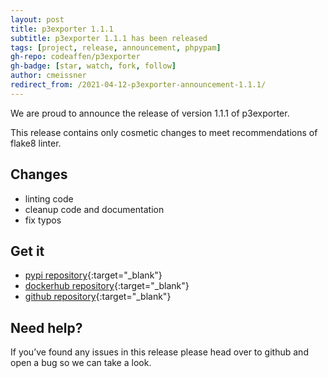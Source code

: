 ```yaml
---
layout: post
title: p3exporter 1.1.1
subtitle: p3exporter 1.1.1 has been released
tags: [project, release, announcement, phpypam]
gh-repo: codeaffen/p3exporter
gh-badge: [star, watch, fork, follow]
author: cmeissner
redirect_from: /2021-04-12-p3exporter-announcement-1.1.1/
---
```


We are proud to announce the release of version 1.1.1 of p3exporter.

This release contains only cosmetic changes to meet recommendations of flake8 linter.

## Changes

* linting code
* cleanup code and documentation
* fix typos

## Get it

* [pypi repository](https://pypi.org/project/p3exporter/){:target="_blank"}
* [dockerhub repository](https://hub.docker.com/r/codeaffen/p3exporter){:target="_blank"}
* [github repository](https://github.com/codeaffen/p3exporter){:target="_blank"}

## Need help?

If you’ve found any issues in this release please head over to github and open a bug so we can take a look.
